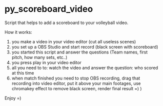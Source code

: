 # py_scoreboard_video
Script that helps to add a scoreboard to your volleyball video.

How it works:
1) you make a video in your video editor (cut all useless scenes)
2) you set up a OBS Studio and start record (black screen with scoreboard)
3) you started this script and answer the questions (Team names, first pitch, how many sets, etc..)
4) you press play in your video editor
5) all you need to to: watch the video and answer the question: who scored at this time
6) when match finished you need to stop OBS recording, drag that recording into video editor, put it above your main footages, use chromakey effect to remove black screen, render final result =) )

Enjoy =)
